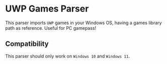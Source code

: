 # UWP Games Parser

This parser imports `UWP` games in your Windows OS, having a games library path as reference. Useful for PC gamepass!

## Compatibility

This parser should only work on `Windows 10` and `Windows 11`.
